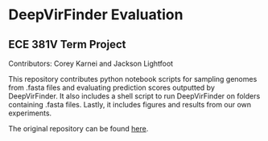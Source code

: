 # DeepVirFinder Evaluation
## ECE 381V Term Project
Contributors: Corey Karnei and Jackson Lightfoot

This repository contributes python notebook scripts for sampling genomes from .fasta files and evaluating prediction scores outputted by DeepVirFinder.
It also includes a shell script to run DeepVirFinder on folders containing .fasta files.
Lastly, it includes figures and results from our own experiments.

The original repository can be found [here](https://github.com/jessieren/DeepVirFinder).
